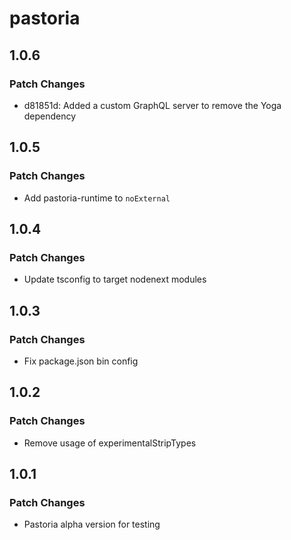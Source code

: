 # pastoria

## 1.0.6

### Patch Changes

- d81851d: Added a custom GraphQL server to remove the Yoga dependency

## 1.0.5

### Patch Changes

- Add pastoria-runtime to `noExternal`

## 1.0.4

### Patch Changes

- Update tsconfig to target nodenext modules

## 1.0.3

### Patch Changes

- Fix package.json bin config

## 1.0.2

### Patch Changes

- Remove usage of experimentalStripTypes

## 1.0.1

### Patch Changes

- Pastoria alpha version for testing
